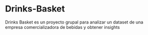 # Drinks-Basket
Drinks Basket es un proyecto grupal para analizar un dataset de una empresa comercializadora de bebidas y obtener insights 
